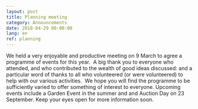 ```yaml
---
layout: post
title: Planning meeting
category: Announcements
date: 2018-04-29 00:00:00
lang: en
ref: planning
---
```


We held a very enjoyable and productive meeting on 9 March to agree a programme of events for this year.  A big thank you to everyone who attended, and who contributed to the wealth of good ideas discussed: and a particular word of thanks to all who volunteered (or were volunteered) to help with our various activities.  We hope you will find the programme to be sufficiently varied to offer something of interest to everyone. Upcoming events include a Garden Event in the summer and and Auction Day on 23 September. Keep your eyes open for more information soon.
